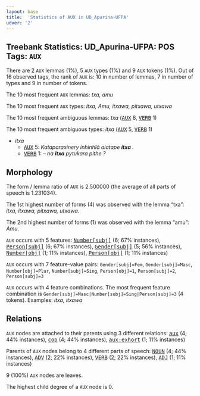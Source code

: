 ```yaml
---
layout: base
title:  'Statistics of AUX in UD_Apurina-UFPA'
udver: '2'
---
```


## Treebank Statistics: UD_Apurina-UFPA: POS Tags: `AUX`

There are 2 `AUX` lemmas (1%), 5 `AUX` types (1%) and 9 `AUX` tokens (1%).
Out of 16 observed tags, the rank of `AUX` is: 10 in number of lemmas, 7 in number of types and 9 in number of tokens.

The 10 most frequent `AUX` lemmas: <em>txa, amu</em>

The 10 most frequent `AUX` types:  <em>itxa, Amu, itxawa, pitxawa, utxawa</em>

The 10 most frequent ambiguous lemmas: <em>txa</em> (<tt><a href="apu_ufpa-pos-AUX.html">AUX</a></tt> 8, <tt><a href="apu_ufpa-pos-VERB.html">VERB</a></tt> 1)

The 10 most frequent ambiguous types:  <em>itxa</em> (<tt><a href="apu_ufpa-pos-AUX.html">AUX</a></tt> 5, <tt><a href="apu_ufpa-pos-VERB.html">VERB</a></tt> 1)


* <em>itxa</em>
  * <tt><a href="apu_ufpa-pos-AUX.html">AUX</a></tt> 5: <em>Kataparaxinery inhinhĩã aiatape <b>itxa</b> .</em>
  * <tt><a href="apu_ufpa-pos-VERB.html">VERB</a></tt> 1: <em>– na <b>itxa</b> pytukara pithe ?</em>

## Morphology

The form / lemma ratio of `AUX` is 2.500000 (the average of all parts of speech is 1.231034).

The 1st highest number of forms (4) was observed with the lemma “txa”: <em>itxa, itxawa, pitxawa, utxawa</em>.

The 2nd highest number of forms (1) was observed with the lemma “amu”: <em>Amu</em>.

`AUX` occurs with 5 features: <tt><a href="apu_ufpa-feat-Number-subj.html">Number[subj]</a></tt> (6; 67% instances), <tt><a href="apu_ufpa-feat-Person-subj.html">Person[subj]</a></tt> (6; 67% instances), <tt><a href="apu_ufpa-feat-Gender-subj.html">Gender[subj]</a></tt> (5; 56% instances), <tt><a href="apu_ufpa-feat-Number-obj.html">Number[obj]</a></tt> (1; 11% instances), <tt><a href="apu_ufpa-feat-Person-obj.html">Person[obj]</a></tt> (1; 11% instances)

`AUX` occurs with 7 feature-value pairs: `Gender[subj]=Fem`, `Gender[subj]=Masc`, `Number[obj]=Plur`, `Number[subj]=Sing`, `Person[obj]=1`, `Person[subj]=2`, `Person[subj]=3`

`AUX` occurs with 4 feature combinations.
The most frequent feature combination is `Gender[subj]=Masc|Number[subj]=Sing|Person[subj]=3` (4 tokens).
Examples: <em>itxa, itxawa</em>


## Relations

`AUX` nodes are attached to their parents using 3 different relations: <tt><a href="apu_ufpa-dep-aux.html">aux</a></tt> (4; 44% instances), <tt><a href="apu_ufpa-dep-cop.html">cop</a></tt> (4; 44% instances), <tt><a href="apu_ufpa-dep-aux-exhort.html">aux:exhort</a></tt> (1; 11% instances)

Parents of `AUX` nodes belong to 4 different parts of speech: <tt><a href="apu_ufpa-pos-NOUN.html">NOUN</a></tt> (4; 44% instances), <tt><a href="apu_ufpa-pos-ADV.html">ADV</a></tt> (2; 22% instances), <tt><a href="apu_ufpa-pos-VERB.html">VERB</a></tt> (2; 22% instances), <tt><a href="apu_ufpa-pos-ADJ.html">ADJ</a></tt> (1; 11% instances)

9 (100%) `AUX` nodes are leaves.

The highest child degree of a `AUX` node is 0.

